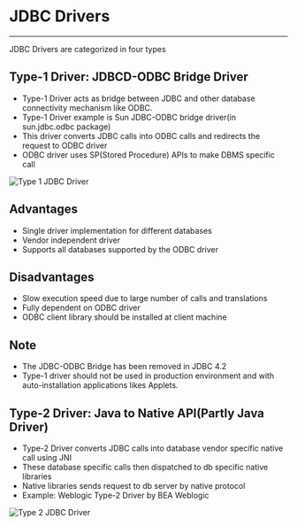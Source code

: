 # JDBC Drivers
---
JDBC Drivers are categorized in four types

## Type-1 Driver: JDBCD-ODBC Bridge Driver
- Type-1 Driver acts as bridge between JDBC and other database connectivity mechanism like ODBC.
- Type-1 Driver example is Sun JDBC-ODBC bridge driver(in sun.jdbc.odbc package)
- This driver converts JDBC calls into ODBC calls and redirects the request to ODBC driver
- ODBC driver uses SP(Stored Procedure) APIs to make DBMS specific call

![Type 1 JDBC Driver](https://docs.google.com/drawings/d/1Le9ajun9PPHVF1b8fN1DZkGWF_xT-h_N2MExlDJDto0/export/png)

## Advantages
- Single driver implementation for different databases
- Vendor independent driver
- Supports all databases supported by the ODBC driver

## Disadvantages
- Slow execution speed due to large number of calls and translations
- Fully dependent on ODBC driver
- ODBC client library should be installed at client machine

## Note
- The JDBC-ODBC Bridge has been removed in JDBC 4.2
- Type-1 driver should not be used in production environment and with auto-installation applications likes Applets.

## Type-2 Driver: Java to Native API(Partly Java Driver)
- Type-2 Driver converts JDBC calls into database vendor specific native call using JNI
- These database specific calls then dispatched to db specific native libraries
- Native libraries sends request to db server by native protocol
- Example: Weblogic Type-2 Driver by BEA Weblogic

![Type 2 JDBC Driver](https://docs.google.com/drawings/d/1ETmHjQpP4IcBgJZR-4Qf2ivLoDZF93Z6k6M6JBCojPw/export/png)
